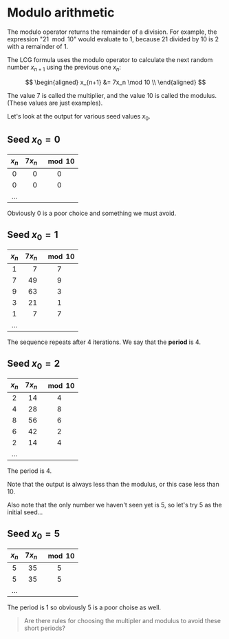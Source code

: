 # Modulo arithmetic

The modulo operator returns the remainder
of a division.
For example, the expression "$21\mod 10$"
would evaluate to $1$,
because $21$
divided by $10$
is $2$
with a remainder of $1$.

The LCG formula uses the modulo operator
to calculate the next random number $x_{n+1}$
using the previous one $x_n$:

$$
\begin{aligned}
  x_{n+1}
  &=
  7x_n \mod 10 \\
\end{aligned}
$$

The value $7$
is called the multiplier,
and the value $10$
is called the modulus.
(These values are just examples).

Let's look at the output
for various seed values $x_0$.

## Seed $x_0=0$

| $x_n$ | $7x_n$ | $\mod 10$ |
| :---: | -----: | :-------: |
|  $0$  |    $0$ |    $0$    |
|  $0$  |    $0$ |    $0$    |
|  ...  |

Obviously $0$
is a poor choice
and something we must avoid.

## Seed $x_0=1$

| $x_n$ | $7x_n$ | $\mod 10$ |
| :---: | -----: | :-------: |
|  $1$  |    $7$ |    $7$    |
|  $7$  |   $49$ |    $9$    |
|  $9$  |   $63$ |    $3$    |
|  $3$  |   $21$ |    $1$    |
|  $1$  |    $7$ |    $7$    |
|  ...  |

The sequence repeats after $4$
iterations.
We say that the **period** is $4$.

## Seed $x_0=2$

| $x_n$ | $7x_n$ | $\mod 10$ |
| :---: | -----: | :-------: |
|  $2$  |   $14$ |    $4$    |
|  $4$  |   $28$ |    $8$    |
|  $8$  |   $56$ |    $6$    |
|  $6$  |   $42$ |    $2$    |
|  $2$  |   $14$ |    $4$    |
|  ...  |

The period is 4.

Note that the output
is always less than the modulus,
or this case less than $10$.

Also note that
the only number we haven't seen yet is $5$,
so let's try $5$
as the initial seed...

## Seed $x_0=5$

| $x_n$ | $7x_n$ | $\mod 10$ |
| :---: | -----: | :-------: |
|  $5$  |   $35$ |    $5$    |
|  $5$  |   $35$ |    $5$    |
|  ...  |

The period is $1$
so obviously $5$
is a poor choise as well.

> Are there rules
> for choosing the multipler and modulus
> to avoid these short periods?
